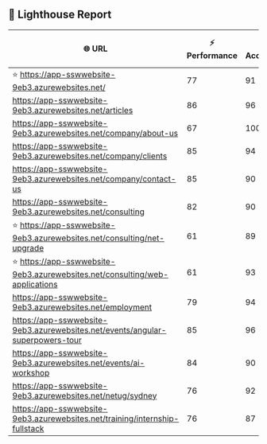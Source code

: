 ## 🚀 Lighthouse Report

| 🌐 URL | ⚡ Performance | ♿ Accessibility | ✅ Best Practices | 🔍 SEO | 📦 Bundle Size | 🗑️ Unused Bundle |
| --- | ----------- | ------------- | -------------- | --- | ---------------- | ---------------- |
| ⭐ https://app-sswwebsite-9eb3.azurewebsites.net/ | 77 | 91 | 78 | 100 | 4.60 MB | 2.28 MB |
| https://app-sswwebsite-9eb3.azurewebsites.net/articles | 86 | 96 | 78 | 92 | 4.23 MB | 2.04 MB |
| https://app-sswwebsite-9eb3.azurewebsites.net/company/about-us | 67 | 100 | 78 | 100 | 4.12 MB | 1.99 MB |
| https://app-sswwebsite-9eb3.azurewebsites.net/company/clients | 85 | 94 | 78 | 100 | 4.51 MB | 2.25 MB |
| https://app-sswwebsite-9eb3.azurewebsites.net/company/contact-us | 85 | 90 | 78 | 92 | 7.49 MB | 4.66 MB |
| https://app-sswwebsite-9eb3.azurewebsites.net/consulting | 82 | 90 | 74 | 100 | 7.76 MB | 4.85 MB |
| ⭐ https://app-sswwebsite-9eb3.azurewebsites.net/consulting/net-upgrade | 61 | 89 | 59 | 85 | 7.78 MB | 4.85 MB |
| ⭐ https://app-sswwebsite-9eb3.azurewebsites.net/consulting/web-applications | 61 | 93 | 59 | 85 | 7.76 MB | 4.85 MB |
| https://app-sswwebsite-9eb3.azurewebsites.net/employment | 79 | 94 | 78 | 100 | 4.37 MB | 2.02 MB |
| https://app-sswwebsite-9eb3.azurewebsites.net/events/angular-superpowers-tour | 85 | 96 | 74 | 100 | 7.53 MB | 4.71 MB |
| https://app-sswwebsite-9eb3.azurewebsites.net/events/ai-workshop | 84 | 90 | 74 | 92 | 7.52 MB | 4.71 MB |
| https://app-sswwebsite-9eb3.azurewebsites.net/netug/sydney | 76 | 92 | 78 | 92 | 4.60 MB | 2.28 MB |
| https://app-sswwebsite-9eb3.azurewebsites.net/training/internship-fullstack | 76 | 87 | 74 | 100 | 4.12 MB | 1.97 MB |